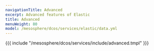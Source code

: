 ```yaml
---
navigationTitle: Advanced
excerpt: Advanced features of Elastic
title: Advanced
menuWeight: 80
model: /mesosphere/dcos/services/elastic/data.yml
---
```


{{{ include "/mesosphere/dcos/services/include/advanced.tmpl" }}}
